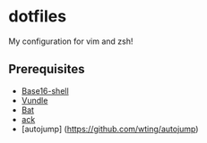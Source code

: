 # dotfiles
My configuration for vim and zsh!

## Prerequisites
- [Base16-shell](https://github.com/chriskempson/base16-shell)
- [Vundle](https://github.com/VundleVim/Vundle.vim)
- [Bat](https://github.com/sharkdp/bat)
- [ack](https://beyondgrep.com/)
- [autojump] (https://github.com/wting/autojump)
